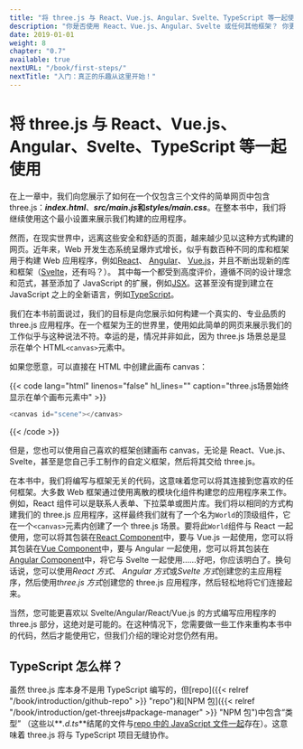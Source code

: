 ```yaml
---
title: "将 three.js 与 React、Vue.js、Angular、Svelte、TypeScript 等一起使用"
description: "你是否使用 React、Vue.js、Angular、Svelte 或任何其他框架？ 你更喜欢编写 TypeScript 而不是纯 JavaScript？ 没关系！在任何框架或 JS 风格代码中使用 three.js 都是轻而易举的事！ 在这里，我们将解释原因。"
date: 2019-01-01
weight: 8
chapter: "0.7"
available: true
nextURL: "/book/first-steps/"
nextTitle: "入门：真正的乐趣从这里开始！"
---
```


# 将 three.js 与 React、Vue.js、Angular、Svelte、TypeScript 等一起使用

在上一章中，我们向您展示了如何在一个仅包含三个文件的简单网页中包含 three.js：_**index.html**_、**_src/main.js_**和**_styles/main.css_**。在整本书中，我们将继续使用这个最小设置来展示我们构建的应用程序。

然而，在现实世界中，远离这些安全和舒适的页面，越来越少见以这种方式构建的网页。近年来，Web 开发生态系统呈爆炸式增长，似乎有数百种不同的库和框架用于构建 Web 应用程序，例如[React](https://reactjs.org/)、 [Angular](https://angular.io/)、 [Vue.js](https://vuejs.org/)，并且不断出现新的库和框架（[Svelte](https://svelte.dev/)，还有吗？）。 其中每一个都受到高度评价，遵循不同的设计理念和范式，甚至添加了 JavaScript 的扩展，例如[JSX](<https://en.wikipedia.org/wiki/React_(web_framework)#JSX>)。这甚至没有提到建立在 JavaScript 之上的全新语言，例如[TypeScript](https://en.wikipedia.org/wiki/TypeScript)。

我们在本书前面说过，我们的目标是向您展示如何构建一个真实的、专业品质的 three.js 应用程序。在一个框架为王的世界里，使用如此简单的网页来展示我们的工作似乎与这种说法不符。幸运的是，情况并非如此，因为 three.js 场景总是显示在单个 HTML`<canvas>`元素中。

如果您愿意，可以直接在 HTML 中创建此画布 canvas：

{{< code lang="html" linenos="false" hl_lines="" caption="three.js场景始终显示在单个画布元素中" >}}

```js
<canvas id="scene"></canvas>
```

{{< /code >}}

但是，您也可以使用自己喜欢的框架创建画布 canvas，无论是 React、Vue.js、Svelte，甚至是您自己手工制作的自定义框架，然后将其交给 three.js。

在本书中，我们将编写与框架无关的代码，这意味着您可以将其连接到您喜欢的任何框架。大多数 Web 框架通过使用离散的模块化组件构建您的应用程序来工作。例如，React 组件可以是联系人表单、下拉菜单或图片库。我们将以相同的方式构建我们的 three.js 应用程序，这样最终我们就有了一个名为`World`的顶级组件，它在一个`<canvas>`元素内创建了一个 three.js 场景。要将此`World`组件与 React 一起使用，您可以将其包装在[React Component](https://reactjs.org/docs/components-and-props.html)中，要与 Vue.js 一起使用，您可以将其包装在[Vue Component](https://vuejs.org/v2/guide/components.html)中，要与 Angular 一起使用，您可以将其包装在[Angular Component](https://angular.io/api/core/Component)中，将它与 Svelte 一起使用……好吧，你应该明白了。换句话说，您可以使用*React 方式*、 *Angular 方式*或*Svelte 方式*创建您的主应用程序，然后使用*three.js 方式*创建您的 three.js 应用程序，然后轻松地将它们连接起来。

当然，您可能更喜欢以 Svelte/Angular/React/Vue.js 的方式编写应用程序的 three.js 部分，这绝对是可能的。在这种情况下，您需要做一些工作来重构本书中的代码，然后才能使用它，但我们介绍的理论对您仍然有用。

## TypeScript 怎么样？

虽然 three.js 库本身不是用 TypeScript 编写的，但[repo]({{< relref "/book/introduction/github-repo" >}} "repo")和[NPM 包]({{< relref "/book/introduction/get-threejs#package-manager" >}} "NPM 包")中包含“类型” （这些以**_.d.ts_**结尾的文件与[repo 中的 JavaScript 文件一起](https://github.com/mrdoob/three.js/tree/master/src)存在）。这意味着 three.js 将与 TypeScript 项目无缝协作。
